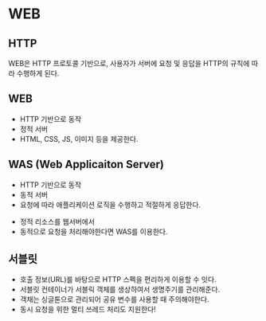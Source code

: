 # WEB

## HTTP
WEB은 HTTP 프로토콜 기반으로, 사용자가 서버에 요청 및 응답을 HTTP의 규칙에 따라 수행하게 된다.

## WEB
* HTTP 기반으로 동작
* 정적 서버  
* HTML, CSS, JS, 이미지 등을 제공한다.

## WAS (Web Applicaiton Server)
* HTTP 기반으로 동작
* 동적 서버
* 요청에 따라 애플리케이션 로직을 수행하고 적절하게 응답한다.

- 정적 리소스를 웹서버에서
- 동적으로 요청을 처리해야한다면 WAS를 이용한다.

## 서블릿
* 호출 정보(URL)를 바탕으로 HTTP 스펙을 편리하게 이용할 수 잇다.
* 서블릿 컨테이너가 서블릭 객체를 생상하여서 생명주기를 관리해준다.
* 객채는 싱글톤으로 관리되어 공유 변수를 사용할 때 주의해야한다.
* 동시 요청을 위한 멀티 쓰레드 처리도 지원한다!

